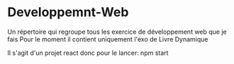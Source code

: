# Developpemnt-Web
Un répertoire qui regroupe tous les exercice de développement web que je fais
Pour le moment il contient uniquement l'exo de Livre Dynamique

Il s'agit d'un projet react donc pour le lancer: npm start
